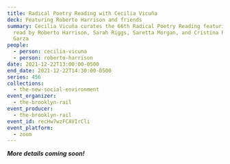 ```yaml
---
title: Radical Poetry Reading with Cecilia Vicuña
deck: Featuring Roberto Harrison and friends
summary: Cecilia Vicuña curates the 66th Radical Poetry Reading featuring poetry
  read by Roberto Harrison, Sarah Riggs, Saretta Morgan, and Cristina Rivera
  Garza
people:
  - person: cecilia-vicuna
  - person: roberto-harrison
date: 2021-12-22T13:00:00-0500
end_date: 2021-12-22T14:30:00-0500
series: 456
collections:
  - the-new-social-environment
event_organizer:
  - the-brooklyn-rail
event_producer:
  - the-brooklyn-rail
event_id: recHw7wzFCAVIrCli
event_platform:
  - zoom
---
```

***More details coming soon!***